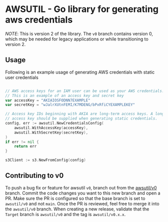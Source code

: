 # AWSUTIL - Go library for generating aws credentials

*NOTE*: This is version 2 of the library. The `v0` branch contains version 0,
which may be needed for legacy applications or while transitioning to version 2.

## Usage

Following is an example usage of generating AWS credentials with static user credentials

```go

// AWS access keys for an IAM user can be used as your AWS credentials.
// This is an example of an access key and secret key
var accessKey = "AKIAIOSFODNN7EXAMPLE"
var secretKey = "wJalrXUtnFEMI/K7MDENG/bPxRfiCYEXAMPLEKEY"

// Access key IDs beginning with AKIA are long-term access keys. A long-term
// access key should be supplied when generating static credentials.
config, err := awsutil.NewCredentialsConfig(
    awsutil.WithAccessKey(accessKey),
    awsutil.WithSecretKey(secretKey),
)
if err != nil {
    return err
}

s3Client := s3.NewFromConfig(config)

```

## Contributing to v0

To push a bug fix or feature for awsutil `v0`, branch out from the [awsutil/v0](https://github.com/hashicorp/go-secure-stdlib/tree/awsutil/v0) branch.
Commit the code changes you want to this new branch and open a PR. Make sure the PR
is configured so that the base branch is set to `awsutil/v0` and not `main`. Once the PR
is reviewed, feel free to merge it into the `awsutil/v0` branch. When creating a new
release, validate that the `Target` branch is `awsutil/v0` and the tag is `awsutil/v0.x.x`.